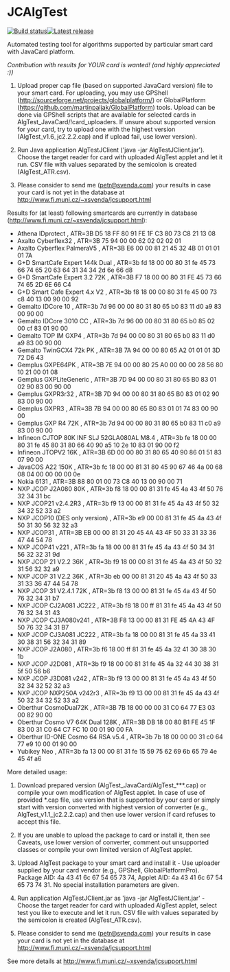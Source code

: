 JCAlgTest
=======

[![Build status](https://travis-ci.org/crocs-muni/JCAlgTest.svg?branch=master)](https://travis-ci.org/crocs-muni/JCAlgTest)[![Latest release](https://img.shields.io/github/release/crocs-muni/JCAlgTest.svg)](https://github.com/crocs-muni/JCAlgTest/releases/latest)

Automated testing tool for algorithms supported by particular smart card with JavaCard platform. 

*Contribution with results for YOUR card is wanted! (and highly appreciated :))*

1. Upload proper cap file (based on supported JavaCard version) file to your smart card. For uploading, you may use GPShell (http://sourceforge.net/projects/globalplatform/) or GlobalPlatform (https://github.com/martinpaljak/GlobalPlatform) tools. Upload can be done via GPShell scripts that are available for selected cards in AlgTest_JavaCard/!card_uploaders. If unsure about supported version for your card, try to upload one with the highest version (AlgTest_v1.6_jc2.2.2.cap) and if upload fail, use lower version).

2. Run Java application AlgTestJClient ('java -jar AlgTestJClient.jar'). Choose the target reader for card with uploaded AlgTest applet and let it run. CSV file with values separated by the semicolon is created (AlgTest_ATR.csv). 

3. Please consider to send me (petr@svenda.com) your results in case your card is not yet in the database at http://www.fi.muni.cz/~xsvenda/jcsupport.html



Results for (at least) following smartcards are currently in database (http://www.fi.muni.cz/~xsvenda/jcsupport.html):

- Athena IDprotect , ATR=3B D5 18 FF 80 91 FE 1F C3 80 73 C8 21 13 08
- Axalto Cyberflex32 , ATR=3B 75 94 00 00 62 02 02 02 01
- Axalto Cyberflex PalmeraV5 , ATR=3B E6 00 00 81 21 45 32 4B 01 01 01 01 7A
- G+D SmartCafe Expert 144k Dual , ATR=3b fd 18 00 00 80 31 fe 45 73 66 74 65 20 63 64 31 34 34 2d 6e 66 d8 
- G+D SmartCafe Expert 3.2 72K , ATR=3B F7 18 00 00 80 31 FE 45 73 66 74 65 2D 6E 66 C4
- G+D Smart Cafe Expert 4.x V2 , ATR=3b f8 18 00 00 80 31 fe 45 00 73 c8 40 13 00 90 00 92
- Gemalto IDCore 10 , ATR=3b 7d 96 00 00 80 31 80 65 b0 83 11 d0 a9 83 00 90 00 
- Gemalto IDCore 3010 CC , ATR=3b 7d 96 00 00 80 31 80 65 b0 85 02 00 cf 83 01 90 00 
- Gemalto TOP IM GXP4 , ATR=3b 7d 94 00 00 80 31 80 65 b0 83 11 d0 a9 83 00 90 00
- Gemalto TwinGCX4 72k PK , ATR=3B 7A 94 00 00 80 65 A2 01 01 01 3D 72 D6 43 
- Gemplus GXPE64PK , ATR=3B 7E 94 00 00 80 25 A0 00 00 00 28 56 80 10 21 00 01 08 
- Gemplus GXPLiteGeneric , ATR=3B 7D 94 00 00 80 31 80 65 B0 83 01 02 90 83 00 90 00 
- Gemplus GXPR3r32 , ATR=3B 7D 94 00 00 80 31 80 65 B0 83 01 02 90 83 00 90 00
- Gemplus GXPR3 , ATR=3B 7B 94 00 00 80 65 B0 83 01 01 74 83 00 90 00 
- Gemplus GXP R4 72K , ATR=3b 7d 94 00 00 80 31 80 65 b0 83 11 c0 a9 83 00 90 00 
- Infineon CJTOP 80K INF SLJ 52GLA080AL M8.4 , ATR=3b fe 18 00 00 80 31 fe 45 80 31 80 66 40 90 a5 10 2e 10 83 01 90 00 f2 
- Infineon JTOPV2 16K , ATR=3B 6D 00 00 80 31 80 65 40 90 86 01 51 83 07 90 00 
- JavaCOS A22 150K , ATR=3b fc 18 00 00 81 31 80 45 90 67 46 4a 00 68 08 04 00 00 00 00 0e 
- Nokia 6131 , ATR=3B 88 80 01 00 73 C8 40 13 00 90 00 71
- NXP JCOP J2A080 80K , ATR=3b f8 18 00 00 81 31 fe 45 4a 43 4f 50 76 32 34 31 bc 
- NXP JCOP21 v2.4.2R3 , ATR=3b f9 13 00 00 81 31 fe 45 4a 43 4f 50 32 34 32 52 33 a2 
- NXP JCOP10 (DES only version) , ATR=3b e9 00 00 81 31 fe 45 4a 43 4f 50 31 30 56 32 32 a3 
- NXP JCOP31 , ATR=3B EB 00 00 81 31 20 45 4A 43 4F 50 33 31 33 36 47 44 54 78 
- NXP JCOP41 v221 , ATR=3b fa 18 00 00 81 31 fe 45 4a 43 4f 50 34 31 56 32 32 31 9d 
- NXP JCOP 21 V2.2 36K , ATR=3b f9 18 00 00 81 31 fe 45 4a 43 4f 50 32 31 56 32 32 a9
- NXP JCOP 31 V2.2 36K , ATR=3b eb 00 00 81 31 20 45 4a 43 4f 50 33 31 33 36 47 44 54 78 
- NXP JCOP 31 V2.4.1 72K , ATR=3b f8 13 00 00 81 31 fe 45 4a 43 4f 50 76 32 34 31 b7 
- NXP JCOP CJ2A081 JC222 , ATR=3b f8 18 00 ff 81 31 fe 45 4a 43 4f 50 76 32 34 31 43 
- NXP JCOP CJ3A080v241 , ATR=3B F8 13 00 00 81 31 FE 45 4A 43 4F 50 76 32 34 31 B7 
- NXP JCOP CJ3A081 JC222 , ATR=3b fa 18 00 00 81 31 fe 45 4a 33 41 30 38 31 56 32 34 31 89 
- NXP JCOP J2A080 , ATR=3b f6 18 00 ff 81 31 fe 45 4a 32 41 30 38 30 1b 
- NXP JCOP J2D081 , ATR=3b f9 18 00 00 81 31 fe 45 4a 32 44 30 38 31 5f 50 56 b6 
- NXP JCOP J3D081 v242 , ATR=3b f9 13 00 00 81 31 fe 45 4a 43 4f 50 32 34 32 52 32 a3 
- NXP JCOP NXP250A v242r3 , ATR=3b f9 13 00 00 81 31 fe 45 4a 43 4f 50 32 34 32 52 33 a2 
- Oberthur CosmoDual72K , ATR=3B 7B 18 00 00 00 31 C0 64 77 E3 03 00 82 90 00 
- Oberthur Cosmo V7 64K Dual 128K , ATR=3B DB 18 00 80 B1 FE 45 1F 83 00 31 C0 64 C7 FC 10 00 01 90 00 FA 
- Oberthur ID-ONE Cosmo 64 RSA v5.4 , ATR=3b 7b 18 00 00 00 31 c0 64 77 e9 10 00 01 90 00
- Yubikey Neo , ATR=3b fa 13 00 00 81 31 fe 15 59 75 62 69 6b 65 79 4e 45 4f a6 

More detailed usage:

1. Download prepared version (AlgTest_JavaCard/AlgTest_***.cap) or compile your own modification of AlgTest applet. In case of use of provided *.cap file, use version that is supported by your card or simply start with version converted with highest version of converter (e.g., AlgTest_v1.1_jc2.2.2.cap) and then use lower version if card refuses to accept this file.    
2. If you are unable to upload the package to card or install it, then see Caveats, use lower version of converter, comment out unsupported classes or compile your own limited version of AlgTest applet.
3. Upload AlgTest package to your smart card and install it - Use uploader supplied by your card vendor (e.g., GPShell, GlobalPlatformPro). Package AID: 4a 43 41 6c 67 54 65 73 74, Applet AID: 4a 43 41 6c 67 54 65 73 74 31. No special installation parameters are given.
4. Run application AlgTestJClient.jar as 'java -jar AlgTestJClient.jar' - Choose the target reader for card with uploaded AlgTest applet, select test you like to execute and let it run. CSV file with values separated by the semicolon is created (AlgTest_ATR.csv). 
  
5. Please consider to send me (petr@svenda.com) your results in case your card is not yet in the database at http://www.fi.muni.cz/~xsvenda/jcsupport.html

See more details at http://www.fi.muni.cz/~xsvenda/jcsupport.html
